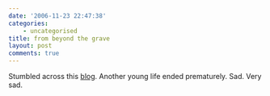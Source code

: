 ```yaml
---
date: '2006-11-23 22:47:38'
categories:
    - uncategorised
title: from beyond the grave
layout: post
comments: true
---
```

Stumbled across this [blog](http://www.akumaprime.com/). Another young
life ended prematurely. Sad. Very sad.
